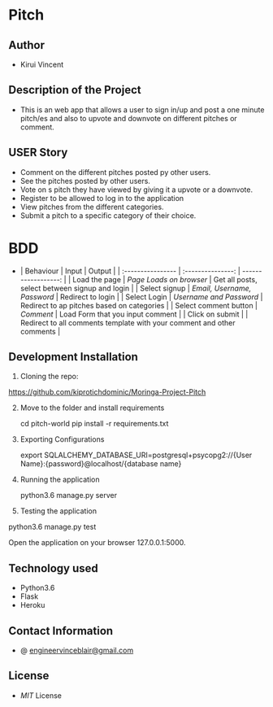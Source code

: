 # Pitch

## Author

- Kirui Vincent

## Description of the Project

- This is an web app that allows a user to sign in/up and post a one minute pitch/es and also to upvote and downvote on different pitches or comment.

## USER Story

- Comment on the different pitches posted py other users.
- See the pitches posted by other users.
- Vote on s pitch they have viewed by giving it a upvote or a downvote.
- Register to be allowed to log in to the application
- View pitches from the different categories.
- Submit a pitch to a specific category of their choice.

# BDD 

- | Behaviour | Input | Output |
| :---------------- | :---------------: | ------------------: |
| Load the page | *Page Loads on browser* | Get all posts, select between signup and login |
| Select signup | *Email, Username, Password* | Redirect to login |
| Select Login | *Username and Password* | Redirect to ap pitches based on categories |
| Select comment button | *Comment* | Load Form that you input comment |
| Click on submit |  | Redirect to all comments template with your comment and other comments |

## Development Installation 

1. Cloning the repo:

https://github.com/kiprotichdominic/Moringa-Project-Pitch

2. Move to the folder and install requirements

    cd pitch-world
    pip install -r requirements.txt

3. Exporting Configurations

    export SQLALCHEMY_DATABASE_URI=postgresql+psycopg2://{User Name}:{password}@localhost/{database name}

4. Running the application

    python3.6 manage.py server

5. Testing the application

 python3.6 manage.py test

Open the application on your browser 127.0.0.1:5000.

## Technology used
- Python3.6
- Flask
- Heroku

## Contact Information

- @ engineervinceblair@gmail.com 

## License
- *MIT* License